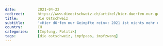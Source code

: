 ```yaml
---
date:          2021-04-22
redirect:      https://www.dieostschweiz.ch/artikel/hier-duerfen-nur-geimpfte-rein-2021-ist-nichts-mehr-unmoeglich-qGag1d3
title:         Die Ostschweiz
subtitle:      '«Hier dürfen nur Geimpfte rein»: 2021 ist nichts mehr unmöglich'
country:       CH
categories:    [Impfung, Politik]
tags:          [die ostschweiz, impfpass, impfzwang]
---
```

